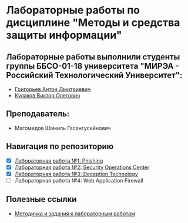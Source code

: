 # Лабораторные работы по дисциплине "Методы и средства защиты информации"

## Лабораторные работы выполнили студенты группы ББСО-01-18 университета "МИРЭА - Российский Технологический Университет":

- [Григорьев Антон Дмитриевич](https://github.com/Zeph1rr)
- [Кулаков Виктор Олегович](https://github.com/SlavyaNochka)

## Преподаватель:

- Магомедов Шамиль Гасангусейнович

## Навигация по репозиторию

- [x] [Лабораторная работа №1: Phishing](phishing.md)
- [x] [Лабораторная работа №2: Security Operations Center](soc.md)
- [x] [Лабораторная работа №3: Deception Technology](deception.md)
- [ ] Лабораторная работа №4: Web Application Firewall

## Полезные ссылки

- [Методичка и задания к лабораторным работам](https://hackmd.io/@ivanh/S1JBMFBlO)